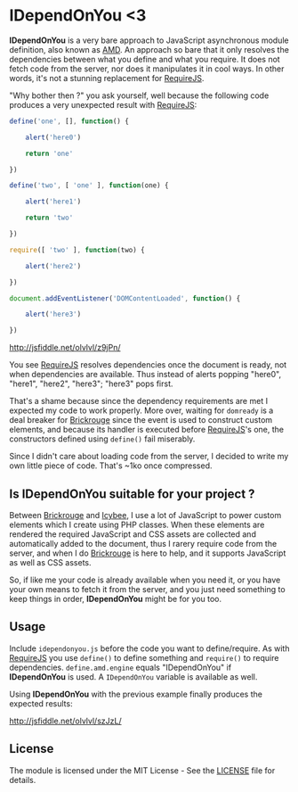 # IDependOnYou <3

**IDependOnYou** is a very bare approach to JavaScript asynchronous module definition, also known
as [AMD][]. An approach so bare that it only resolves the dependencies between what you define
and what you require. It does not fetch code from the server, nor does it manipulates it in cool
ways. In other words, it's not a stunning replacement for [RequireJS][].

"Why bother then ?" you ask yourself, well because the following code produces a very unexpected
result with [RequireJS][]:

```js
define('one', [], function() {

	alert('here0')

	return 'one'

})

define('two', [ 'one' ], function(one) {

	alert('here1')

	return 'two'

})

require([ 'two' ], function(two) {

	alert('here2')

})

document.addEventListener('DOMContentLoaded', function() {

	alert('here3')

})
```

http://jsfiddle.net/olvlvl/z9jPn/

You see [RequireJS][] resolves dependencies once the document is ready, not when dependencies are
available. Thus instead of alerts popping "here0", "here1", "here2", "here3"; "here3" pops first.

That's a shame because since the dependency requirements are met I expected my code to work
properly. More over, waiting for `domready` is a deal breaker for [Brickrouge][] since the
event is used to construct custom elements, and because its handler is executed before
[RequireJS][]'s one, the constructors defined using `define()` fail miserably.

Since I didn't care about loading code from the server, I decided to write my own little piece
of code. That's ~1ko once compressed.





## Is IDependOnYou suitable for your project ?

Between [Brickrouge][] and [Icybee][], I use a lot of JavaScript to power custom elements which I
create using PHP classes. When these elements are rendered the required JavaScript and CSS assets
are collected and automatically added to the document, thus I rarery require code from the server,
and when I do [Brickrouge][] is here to help, and it supports JavaScript as well as CSS assets.

So, if like me your code is already available when you need it, or you have your own means to fetch
it from the server, and you just need something to keep things in order, **IDependOnYou** might be
for you too.





## Usage

Include `idependonyou.js` before the code you want to define/require. As with [RequireJS][]
you use `define()` to define something and `require()` to require dependencies.
`define.amd.engine` equals "IDependOnYou" if **IDependOnYou** is used. A `IDependOnYou` variable
is available as well.

Using **IDependOnYou** with the previous example finally produces the expected results:

http://jsfiddle.net/olvlvl/szJzL/





## License

The module is licensed under the MIT License - See the [LICENSE](LICENSE) file for details.





[AMD]: http://en.wikipedia.org/wiki/Asynchronous_module_definition
[Brickrouge]: http://brickrouge.org/
[Icybee]: http://icybee.org/
[RequireJS]: http://requirejs.org/